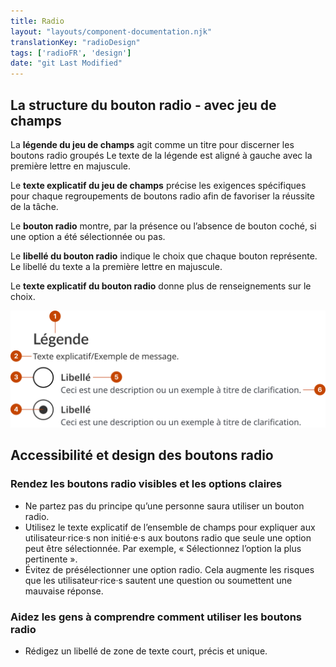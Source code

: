 ```yaml
---
title: Radio
layout: "layouts/component-documentation.njk"
translationKey: "radioDesign"
tags: ['radioFR', 'design']
date: "git Last Modified"
---
```


## La structure du bouton radio - avec jeu de champs

La **légende du jeu de champs** agit comme un titre pour discerner les boutons radio groupés Le texte de la légende est aligné à gauche avec la première lettre en majuscule.

Le **texte explicatif du jeu de champs** précise les exigences spécifiques pour chaque regroupements de boutons radio afin de favoriser la réussite de la tâche.

Le **bouton radio** montre, par la présence ou l’absence de bouton coché, si une option a été sélectionnée ou pas.

Le **libellé du bouton radio** indique le choix que chaque bouton représente. Le libellé du texte a la première lettre en majuscule.

Le **texte explicatif du bouton radio** donne plus de renseignements sur le choix.

<img class="b-sm b-gray p-400" src="/images/fr/components/anatomy/gcds-radio-anatomy.svg" alt="L'anatomie du composant radio identifiant la légende du jeu de champ et son message d'aide, un bouton radio sélectionné, un bouton radio, l'étiquette du bouton radio et son message d'aide qui forme le composant."/>

## Accessibilité et design des boutons radio

### Rendez les boutons radio visibles et les options claires

- Ne partez pas du principe qu’une personne saura utiliser un bouton radio.
- Utilisez le texte explicatif de l’ensemble de champs pour expliquer aux utilisateur·rice·s non initié·e·s aux boutons radio que seule une option peut être sélectionnée. Par exemple, « Sélectionnez l’option la plus pertinente ».
- Évitez de présélectionner une option radio. Cela augmente les risques que les utilisateur·rice·s sautent une question ou soumettent une mauvaise réponse.

### Aidez les gens à comprendre comment utiliser les boutons radio

- Rédigez un libellé de zone de texte court, précis et unique.
